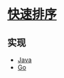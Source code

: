 # [快速排序](https://zh.wikipedia.org/wiki/%E5%BF%AB%E9%80%9F%E6%8E%92%E5%BA%8F)

## 实现

- [Java](https://github.com/pojozhang/playground/blob/master/solutions/java/src/main/java/playground/algorithm/QuickSort.java)
- [Go](https://github.com/pojozhang/playground/blob/master/solutions/go/src/playground/algorithm/quick_sort.go)